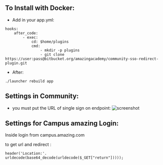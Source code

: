 ## To Install with Docker:

* Add in your app.yml:
```
hooks:
	after_code:
		- exec:
			cd: $home/plugins
			cmd:
				- mkdir -p plugins
				- git clone https://user:pass@bitbucket.org/amazingacademy/community-sso-redirect-plugin.git
```

* After:
```
./launcher rebuild app
```

## Settings in Community:

* you must put the URL of single sign on endpoint:
![screenshot](raw/master/screenshot.png)

## Settings for Campus amazing Login:
Inside login from campus.amazing.com

to get url and redirect :

```
header('Location:'. urldecode(base64_decode(urldecode($_GET["return"]))));
```
